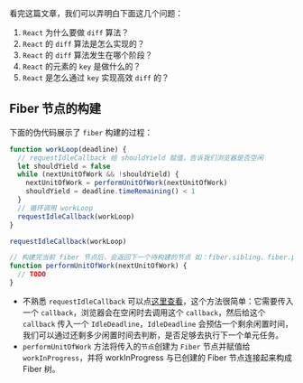 看完这篇文章，我们可以弄明白下面这几个问题：

1. `React` 为什么要做 `diff` 算法？
2. `React` 的 `diff` 算法是怎么实现的？
3. `React` 的 `diff` 算法发生在哪个阶段？
4. `React` 的元素的 `key` 是做什么的？
5. `React` 是怎么通过 `key` 实现高效 `diff` 的？

## Fiber 节点的构建

下面的伪代码展示了 `fiber` 构建的过程：

```js
function workLoop(deadline) {
  // requestIdleCallback 给 shouldYield 赋值，告诉我们浏览器是否空闲
  let shouldYield = false
  while (nextUnitOfWork && !shouldYield) {
    nextUnitOfWork = performUnitOfWork(nextUnitOfWork)
    shouldYield = deadline.timeRemaining() < 1
  }
  // 循环调用 workLoop
  requestIdleCallback(workLoop)
}

requestIdleCallback(workLoop)

// 构建完当前 fiber 节点后，会返回下一个待构建的节点 如：fiber.sibling、fiber.parent...
function performUnitOfWork(nextUnitOfWork) {
  // TODO
}
```

- 不熟悉 `requestIdleCallback` 可以点[这里查看](https://developer.mozilla.org/zh-CN/docs/Web/API/Window/requestIdleCallback)，这个方法很简单：它需要传入一个 `callback`，浏览器会在空闲时去调用这个 `callback`，然后给这个 `callback` 传入一个 `IdleDeadline`，`IdleDeadline` 会预估一个剩余闲置时间，我们可以通过还剩多少闲置时间去判断，是否足够去执行下一个单元任务。
- `performUnitOfWork` 方法将传入的`节点`创建为 `Fiber` 节点并赋值给 `workInProgress`，并将 workInProgress 与已创建的 Fiber 节点连接起来构成 Fiber 树。
